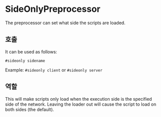 # SideOnlyPreprocessor

The preprocessor can set what side the scripts are loaded.

## 호출

It can be used as follows:

`#sideonly sidename`

Example: `#sideonly client` or `#sideonly server`

## 역할

This will make scripts only load when the execution side is the specified side of the network. Leaving the loader out will cause the script to load on both sides (the default).
